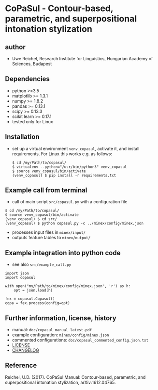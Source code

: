# CoPaSul - Contour-based, parametric, and superpositional intonation stylization

## author

* Uwe Reichel, Research Institute for Linguistics, Hungarian Academy of Sciences, Budapest

## Dependencies

* python >=3.5
* matplotlib >= 1.3.1
* numpy >= 1.8.2
* pandas >= 0.13.1
* scipy >= 0.13.3
* scikit learn >= 0.17.1
* tested only for Linux

## Installation

* set up a virtual environment `venv_copasul`, activate it, and install requirements. For Linux this works e.g. as follows:

    ```
    $ cd /my/Path/to/copasul/
    $ virtualenv --python="/usr/bin/python3" venv_copasul
    $ source venv_copasul/bin/activate
    (venv_copasul) $ pip install -r requirements.txt
    ```

## Example call from terminal

* call of main script `src/copasul.py` with a configuration file

```
$ cd /my/Path/to/copasul/
$ source venv_copasul/bin/activate
(venv_copasul) $ cd src/
(venv_copasul) $ python copasul.py -c ../minex/config/minex.json
```

* processes input files in `minex/input/`
* outputs feature tables to `minex/output/`

## Example integration into python code

* see also `src/example_call.py`

```
import json
import copasul

with open("my/Path/to/minex/config/minex.json", 'r') as h:
    opt = json.load(h)

fex = copasul.Copasul()
copa = fex.process(config=opt)
```

## Further information, license, history

* manual: `doc/copasul_manual_latest.pdf`
* example configuration: `minex/config/minex.json`
* commented configurations: `doc/copasul_commented_config.json.txt`
* [LICENSE](./LICENSE)
* [CHANGELOG](./CHANGELOG.md)

## Reference

Reichel, U.D. (2017). CoPaSul Manual: Contour-based, parametric, and superpositional intonation stylization, arXiv:1612.04765.

